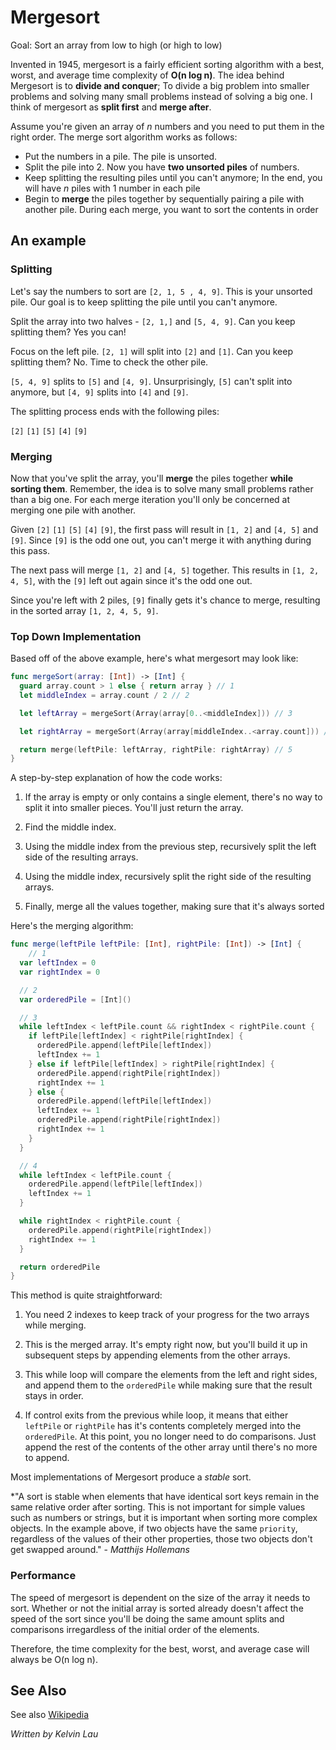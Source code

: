 # Mergesort

Goal: Sort an array from low to high (or high to low)

Invented in 1945, mergesort is a fairly efficient sorting algorithm with a best, worst, and average time complexity of **O(n log n)**. The idea behind Mergesort
is to **divide and conquer**; To divide a big problem into smaller problems and solving many small problems instead of solving a big one. I think of mergesort as **split first** and **merge after**. 

Assume you're given an array of *n* numbers and you need to put them in the right order. The merge sort algorithm works as follows:

- Put the numbers in a pile. The pile is unsorted.
- Split the pile into 2. Now you have **two unsorted piles** of numbers.
- Keep splitting the resulting piles until you can't anymore; In the end, you will have *n* piles with 1 number in each pile
- Begin to **merge** the piles together by sequentially pairing a pile with another pile. During each merge, you want to sort the contents in order

## An example

### Splitting

Let's say the numbers to sort are `[2, 1, 5 , 4, 9]`. This is your unsorted pile. Our goal is to keep splitting the pile until you can't anymore. 

Split the array into two halves - `[2, 1,]` and `[5, 4, 9]`. Can you keep splitting them? Yes you can!

Focus on the left pile. `[2, 1]` will split into `[2]` and `[1]`. Can you keep splitting them? No. Time to check the other pile.

`[5, 4, 9]` splits to `[5]` and `[4, 9]`. Unsurprisingly, `[5]` can't split into anymore, but `[4, 9]` splits into `[4]` and `[9]`. 

The splitting process ends with the following piles:

`[2]` `[1]` `[5]` `[4]` `[9]`

### Merging

Now that you've split the array, you'll **merge** the piles together **while sorting them**. Remember, the idea is to solve many small problems rather than a big one. For each merge iteration you'll only be concerned at merging one pile with another.

Given `[2]` `[1]` `[5]` `[4]` `[9]`, the first pass will result in `[1, 2]` and `[4, 5]` and `[9]`. Since `[9]` is the odd one out, you can't merge it with anything during this pass. 

The next pass will merge `[1, 2]` and `[4, 5]` together. This results in `[1, 2, 4, 5]`, with the `[9]` left out again since it's the odd one out. 

Since you're left with 2 piles, `[9]` finally gets it's chance to merge, resulting in the sorted array `[1, 2, 4, 5, 9]`. 

### Top Down Implementation

Based off of the above example, here's what mergesort may look like:

```swift
func mergeSort(array: [Int]) -> [Int] {
  guard array.count > 1 else { return array } // 1
  let middleIndex = array.count / 2 // 2

  let leftArray = mergeSort(Array(array[0..<middleIndex])) // 3

  let rightArray = mergeSort(Array(array[middleIndex..<array.count])) // 4

  return merge(leftPile: leftArray, rightPile: rightArray) // 5
}
```

A step-by-step explanation of how the code works:

1. If the array is empty or only contains a single element, there's no way to split it into smaller pieces. You'll just return the array.

2. Find the middle index. 

3. Using the middle index from the previous step, recursively split the left side of the resulting arrays.

4. Using the middle index, recursively split the right side of the resulting arrays.

5. Finally, merge all the values together, making sure that it's always sorted


Here's the merging algorithm:

```swift
func merge(leftPile leftPile: [Int], rightPile: [Int]) -> [Int] {
	// 1
  var leftIndex = 0
  var rightIndex = 0

  // 2 
  var orderedPile = [Int]()

  // 3
  while leftIndex < leftPile.count && rightIndex < rightPile.count {
    if leftPile[leftIndex] < rightPile[rightIndex] {
      orderedPile.append(leftPile[leftIndex])
      leftIndex += 1
    } else if leftPile[leftIndex] > rightPile[rightIndex] {
      orderedPile.append(rightPile[rightIndex])
      rightIndex += 1
    } else {
      orderedPile.append(leftPile[leftIndex])
      leftIndex += 1
      orderedPile.append(rightPile[rightIndex])
      rightIndex += 1
    }
  }

  // 4
  while leftIndex < leftPile.count {
    orderedPile.append(leftPile[leftIndex])
    leftIndex += 1
  }

  while rightIndex < rightPile.count {
    orderedPile.append(rightPile[rightIndex])
    rightIndex += 1
  }

  return orderedPile
}
```

This method is quite straightforward:

1. You need 2 indexes to keep track of your progress for the two arrays while merging.

2. This is the merged array. It's empty right now, but you'll build it up in subsequent steps by appending elements from the other arrays.

3. This while loop will compare the elements from the left and right sides, and append them to the `orderedPile` while making sure that the result stays in order.

4. If control exits from the previous while loop, it means that either `leftPile` or `rightPile` has it's contents completely merged into the `orderedPile`. At this point, you no longer need to do comparisons. Just append the rest of the contents of the other array until there's no more to append.


Most implementations of Mergesort produce a *stable* sort. 

*"A sort is stable when elements that have identical sort keys remain in the same relative order after sorting. This is not important for simple values such as numbers or strings, but it is important when sorting more complex objects. In the example above, if two objects have the same `priority`, regardless of the values of their other properties, those two objects don't get swapped around." - *Matthijs Hollemans*

### Performance

The speed of mergesort is dependent on the size of the array it needs to sort. Whether or not the initial array is sorted already doesn't affect the speed of the sort since you'll be doing the same amount splits and comparisons irregardless of the initial order of the elements.

Therefore, the time complexity for the best, worst, and average case will always be O(n log n). 

## See Also

See also [Wikipedia](https://en.wikipedia.org/wiki/Merge_sort)

*Written by Kelvin Lau*
